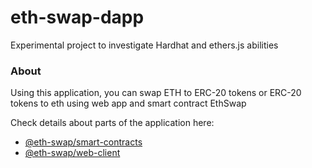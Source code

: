 # eth-swap-dapp

Experimental project to investigate Hardhat and ethers.js abilities

### About

Using this application, you can swap ETH to ERC-20 tokens or ERC-20
tokens to eth using web app and smart contract EthSwap

Check details about parts of the application here:

- [@eth-swap/smart-contracts](./smart-contracts/README.md)
- [@eth-swap/web-client](./web-client/README.MD)
